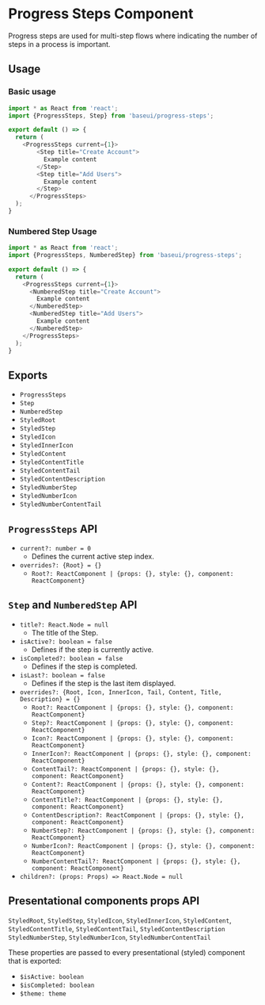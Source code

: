# Progress Steps Component

Progress steps are used for multi-step flows where indicating the number of steps in a process is important.

## Usage

### Basic usage

```javascript
import * as React from 'react';
import {ProgressSteps, Step} from 'baseui/progress-steps';

export default () => {
  return (
    <ProgressSteps current={1}>
        <Step title="Create Account">
          Example content
        </Step>
        <Step title="Add Users">
          Example content
        </Step>
      </ProgressSteps>
  );
}
```

### Numbered Step Usage

```javascript
import * as React from 'react';
import {ProgressSteps, NumberedStep} from 'baseui/progress-steps';

export default () => {
  return (
    <ProgressSteps current={1}>
      <NumberedStep title="Create Account">
        Example content
      </NumberedStep>
      <NumberedStep title="Add Users">
        Example content
      </NumberedStep>
    </ProgressSteps>
  );
}
```

## Exports

* `ProgressSteps`
* `Step`
* `NumberedStep`
* `StyledRoot`
* `StyledStep`
* `StyledIcon`
* `StyledInnerIcon`
* `StyledContent`
* `StyledContentTitle`
* `StyledContentTail`
* `StyledContentDescription`
* `StyledNumberStep`
* `StyledNumberIcon`
* `StyledNumberContentTail`

## `ProgressSteps` API

* `current?: number = 0`
  * Defines the current active step index.
* `overrides?: {Root} = {}`
  * `Root?: ReactComponent | {props: {}, style: {}, component: ReactComponent}`

## `Step` and `NumberedStep` API

* `title?: React.Node = null`
  * The title of the Step.
* `isActive?: boolean = false`
  * Defines if the step is currently active.
* `isCompleted?: boolean = false`
  * Defines if the step is completed.
* `isLast?: boolean = false`
  * Defines if the step is the last item displayed.
* `overrides?: {Root, Icon, InnerIcon, Tail, Content, Title, Description} = {}`
  * `Root?: ReactComponent | {props: {}, style: {}, component: ReactComponent}`
  * `Step?: ReactComponent | {props: {}, style: {}, component: ReactComponent}`
  * `Icon?: ReactComponent | {props: {}, style: {}, component: ReactComponent}`
  * `InnerIcon?: ReactComponent | {props: {}, style: {}, component: ReactComponent}`
  * `ContentTail?: ReactComponent | {props: {}, style: {}, component: ReactComponent}`
  * `Content?: ReactComponent | {props: {}, style: {}, component: ReactComponent}`
  * `ContentTitle?: ReactComponent | {props: {}, style: {}, component: ReactComponent}`
  * `ContentDescription?: ReactComponent | {props: {}, style: {}, component: ReactComponent}`
  * `NumberStep?: ReactComponent | {props: {}, style: {}, component: ReactComponent}`
  * `NumberIcon?: ReactComponent | {props: {}, style: {}, component: ReactComponent}`
  * `NumberContentTail?: ReactComponent | {props: {}, style: {}, component: ReactComponent}`
* `children?: (props: Props) => React.Node = null`

## Presentational components props API

`StyledRoot`, `StyledStep`, `StyledIcon`, `StyledInnerIcon`, `StyledContent`,
`StyledContentTitle`, `StyledContentTail`, `StyledContentDescription` `StyledNumberStep`,
`StyledNumberIcon`, `StyledNumberContentTail`

These properties are passed to every presentational (styled) component that is exported:

* `$isActive: boolean`
* `$isCompleted: boolean`
* `$theme: theme`
